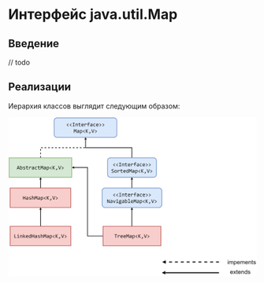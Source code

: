 # Интерфейс java.util.Map

## Введение

// todo

## Реализации

Иерархия классов выглядит следующим образом:

<img src="../../images/collections/map_hierarchy.png">